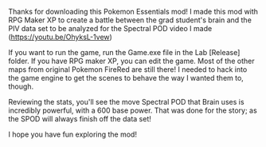 Thanks for downloading this Pokemon Essentials mod! I made this mod with RPG Maker XP to create a battle between the grad
student's brain and the PIV data set to be analyzed for the Spectral POD video I made (https://youtu.be/OhyksL-1vew)

If you want to run the game, run the Game.exe file in the Lab [Release] folder. If you have RPG maker XP, you can edit
the game. Most of the other maps from original Pokemon FireRed are still there! I needed to hack into the game engine to get
the scenes to behave the way I wanted them to, though.

Reviewing the stats, you'll see the move Spectral POD that Brain uses is incredibly powerful, with a 600 base power.
That was done for the story; as the SPOD will always finish off the data set!

I hope you have fun exploring the mod!

